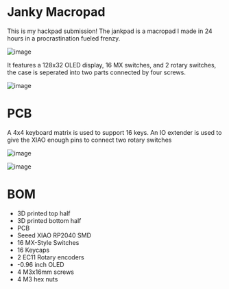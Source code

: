 # Janky Macropad #

This is my hackpad submission! The jankpad is a macropad I made in 24 hours in a procrastination fueled frenzy.

![image](full.png)

It features a 128x32 OLED display, 16 MX switches, and 2 rotary switches, the case is seperated into two parts connected by four screws.

![image](case.png)

# PCB #

A 4x4 keyboard matrix is used to support 16 keys. An IO extender is used to give the XIAO enough pins to connect two rotary switches

![image](schematic.png)

![image](pcb.png)

# BOM #

- 3D printed top half
- 3D printed bottom half
- PCB
- Seeed XIAO RP2040 SMD
- 16 MX-Style Switches
- 16 Keycaps
- 2 EC11 Rotary encoders
- -0.96 inch OLED
- 4 M3x16mm screws
- 4 M3 hex nuts
